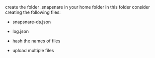 create the folder .snapsnare in your home folder
in this folder consider creating the following files:
* snapsnare-ds.json
* log.json

* hash the names of files
* upload multiple files